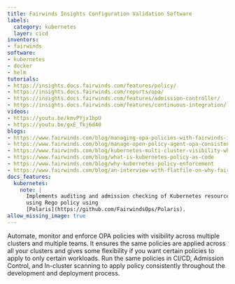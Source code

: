 ```yaml
---
title: Fairwinds Insights Configuration Validation Software
labels:
  category: kubernetes
  layer: cicd
inventors:
- fairwinds
software:
- kubernetes
- docker
- helm
tutorials:
- https://insights.docs.fairwinds.com/features/policy/
- https://insights.docs.fairwinds.com/reports/opa/
- https://insights.docs.fairwinds.com/features/admission-controller/
- https://insights.docs.fairwinds.com/features/continuous-integration/
videos:
- https://youtu.be/kmvPYjx1bpU
- https://youtu.be/gxE_Tkj6d40
blogs:
- https://www.fairwinds.com/blog/managing-opa-policies-with-fairwinds-insights
- https://www.fairwinds.com/blog/manage-open-policy-agent-opa-consistently
- https://www.fairwinds.com/blog/kubernetes-multi-cluster-visibility-why-how-to-get-it
- https://www.fairwinds.com/blog/what-is-kubernetes-policy-as-code
- https://www.fairwinds.com/blog/why-kubernetes-policy-enforcement
- https://www.fairwinds.com/blog/an-interview-with-flatfile-on-why-fairwinds-insights-kubernetes-configuration-validation
docs_features:
  kubernetes:
    note: |
      Implements auditing and admission checking of Kubernetes resources
      using Rego policy using
      [Polaris](https://github.com/FairwindsOps/Polaris).
allow_missing_image: true
---
```

Automate, monitor and enforce OPA policies with visibility across multiple clusters and multiple teams. It ensures the same policies are applied across all your clusters and gives some flexibility if you want certain policies to apply to only certain workloads. Run the same policies in CI/CD, Admission Control, and In-cluster scanning to apply policy consistently throughout the development and deployment process.
